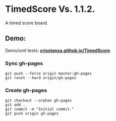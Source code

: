 # TimedScore Vs. 1.1.2.

A timed score board.



## Demo:

Demo/unit tests: <a href="http://crisstanza.github.io/TimedScore/" target="_blank"><b>crisstanza.github.io/TimedScore</b></a>.



### Sync gh-pages

```
git push --force origin master:gh-pages
git reset --hard origin/gh-pages
```


### Create gh-pages

```
git checkout --orphan gh-pages
git add .
git commit -m "Initial commit."
git push origin gh-pages
```
